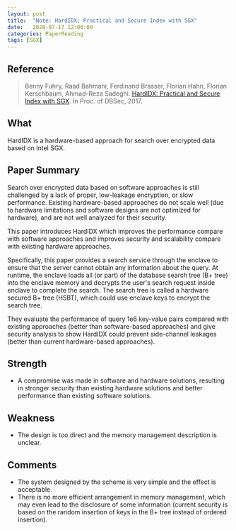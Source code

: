 ```yaml
---
layout: post
title:  "Note: HardIDX: Practical and Secure Index with SGX"
date:   2020-07-17 12:00:00
categories: PaperReading
tags: [SGX]
---
```


## Reference

> Benny Fuhry, Raad Bahmani, Ferdinand Brasser, Florian Hahn, Florian Kerschbaum, Ahmad-Reza Sadeghi. [HardIDX: Practical and Secure Index with SGX](http://www.fkerschbaum.org/dbsec17a.pdf). In Proc. of DBSec, 2017.

## What

HardIDX is a hardware-based approach for search over encrypted data based on Intel SGX.
<!-- more -->

## Paper Summary

Search over encrypted data based on software approaches is still challenged by a lack of proper, low-leakage encryption, or slow performance. Existing hardware-based approaches do not scale well (due to hardware limitations and software designs are not optimized for hardware), and are not well analyzed for their security.  

This paper introduces HardIDX which improves the performance compare with software approaches and improves security and scalability compare with existing hardware approaches.

Specifically, this paper provides a search service through the enclave to ensure that the server cannot obtain any information about the query. At runtime, the enclave loads all (or part) of the database search tree (B+ tree) into the enclave memory and decrypts the user's search request inside enclave to complete the search. The search tree is called a hardware secured B+ tree (HSBT), which could use enclave keys to encrypt the search tree.

They evaluate the performance of query 1e6 key-value pairs compared with existing approaches (better than software-based approaches) and give security analysis to show HardIDX could prevent side-channel leakages (better than current hardware-based approaches).

## Strength

* A compromise was made in software and hardware solutions, resulting in stronger security than existing hardware solutions and better performance than existing software solutions.

## Weakness

* The design is too direct and the memory management description is unclear.

## Comments

* The system designed by the scheme is very simple and the effect is acceptable.
* There is no more efficient arrangement in memory management, which may even lead to the disclosure of some information (current security is based on the random insertion of keys in the B+ tree instead of ordered insertion).